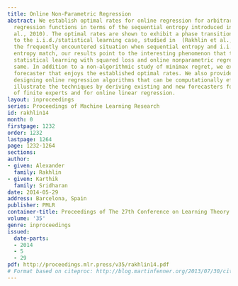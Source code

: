 ```yaml
---
title: Online Non-Parametric Regression
abstract: We establish optimal rates for online regression for arbitrary classes of
  regression functions in terms of the sequential entropy introduced in (Rakhlin et
  al., 2010). The optimal rates are shown to exhibit a phase transition analogous
  to the i.i.d./statistical learning case, studied in  (Rakhlin et al., 2014b). In
  the frequently encountered situation when sequential entropy and i.i.d. empirical
  entropy match, our results point to the interesting phenomenon that the rates for
  statistical learning with squared loss and online nonparametric regression are the
  same. In addition to a non-algorithmic study of minimax regret, we exhibit a generic
  forecaster that enjoys the established optimal rates. We also provide a recipe for
  designing online regression algorithms that can be computationally efficient. We
  illustrate the techniques by deriving existing and new forecasters for the case
  of finite experts and for online linear regression.
layout: inproceedings
series: Proceedings of Machine Learning Research
id: rakhlin14
month: 0
firstpage: 1232
order: 1232
lastpage: 1264
page: 1232-1264
sections: 
author:
- given: Alexander
  family: Rakhlin
- given: Karthik
  family: Sridharan
date: 2014-05-29
address: Barcelona, Spain
publisher: PMLR
container-title: Proceedings of The 27th Conference on Learning Theory
volume: '35'
genre: inproceedings
issued:
  date-parts:
  - 2014
  - 5
  - 29
pdf: http://proceedings.mlr.press/v35/rakhlin14.pdf
# Format based on citeproc: http://blog.martinfenner.org/2013/07/30/citeproc-yaml-for-bibliographies/
---
```

